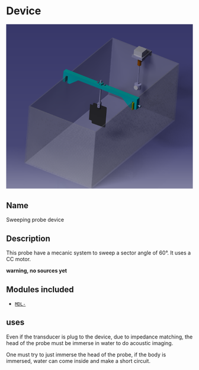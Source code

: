 # Device
![](viewme.png)

## Name
Sweeping probe device

## Description
This probe have a mecanic system to sweep a sector angle of 60°. It uses a CC motor.

**warning, no sources yet**

## Modules included
* [`MDL-`]()

## uses
Even if the transducer is plug to the device, due to impedance matching, the head of the probe must be immerse in water to do acoustic imaging.

One must try to just immerse the head of the probe, if the body is immersed, water can come inside and make a short circuit.
